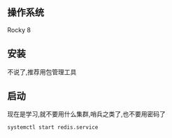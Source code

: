 ## 操作系统
Rocky 8
## 安装
不说了,推荐用包管理工具
## 启动
现在是学习,就不要用什么集群,哨兵之类了,也不要用密码了
```console
systemctl start redis.service
```
##